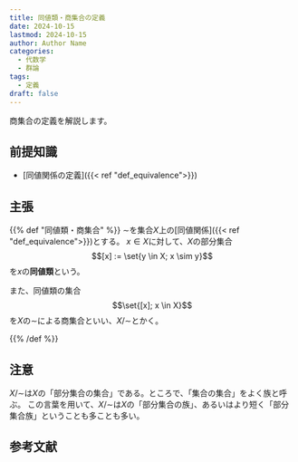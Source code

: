 ```yaml
---
title: 同値類・商集合の定義
date: 2024-10-15
lastmod: 2024-10-15
author: Author Name
categories:
  - 代数学
  - 群論
tags:
  - 定義
draft: false
---
```


商集合の定義を解説します。

<!--more-->

## 前提知識

- [同値関係の定義]({{< ref "def_equivalence">}})

## 主張

{{% def "同値類・商集合" %}}
$\sim$を集合$X$上の[同値関係]({{< ref "def_equivalence">}})とする。
$x \in X$に対して、$X$の部分集合
$$[x] := \set{y \in X; x \sim y}$$
を$x$の**同値類**という。

また、同値類の集合
$$\set{[x]; x \in X}$$
を$X$の$\sim$による商集合といい、$X/\sim$とかく。

{{% /def %}}

## 注意

$X/\sim$は$X$の「部分集合の集合」である。ところで、「集合の集合」をよく族と呼ぶ。
この言葉を用いて、$X/\sim$は$X$の「部分集合の族」、あるいはより短く「部分集合族」ということも多ことも多い。

## 参考文献
